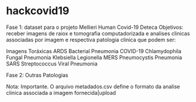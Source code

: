 # hackcovid19
Fase 1: dataset para o projeto Mellieri Human Covid-19 Deteca
Objetivos: receber imagens de raiox e tomografia computadorizada e analises clinicas associadas por imagem e respectiva patologia clinica que podem ser:

 Imagens Toráxicas
 ARDS
 Bacterial Pneumonia
 COVID-19
 Chlamydophila
 Fungal Pneumonia
 Klebsiella
 Legionella
 MERS
 Pneumocystis
 Pneumonia
 SARS
 Streptococcus
 Viral Pneumonia

Fase 2: Outras Patologias

Nota: Importante. O arquivo metadados.csv define o formato da analise clinica associada a imagem fornecida|upload
